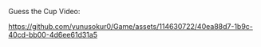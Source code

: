 Guess the Cup Video:

https://github.com/yunusokur0/Game/assets/114630722/40ea88d7-1b9c-40cd-bb00-4d6ee61d31a5

